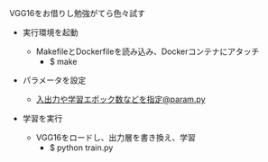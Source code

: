 VGG16をお借りし勉強がてら色々試す

* 実行環境を起動
  - MakefileとDockerfileを読み込み、Dockerコンテナにアタッチ
    - $ make

* パラメータを設定
  - 入出力や学習エポック数などを指定@param.py

* 学習を実行
  - VGG16をロードし、出力層を書き換え、学習
    - $ python train.py
